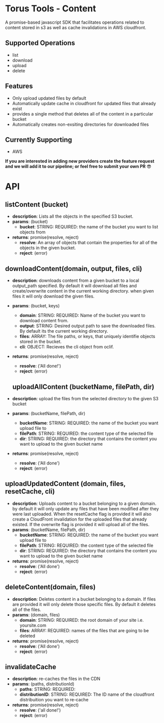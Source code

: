 # Torus Tools - Content

A promise-based javascript SDK that facilitates operations related to content stored in s3 as well as cache invalidations in AWS cloudfront.

## Supported Operations
- list
- download
- upload
- delete

## Features
- Only upload updated files by default
- Automatically update cache in cloudfront for updated files that already exist
- provides a single method that deletes all of the content in a particular bucket
- Automatically creates non-exsiting directories for downloaded files 

## Currently Supporting
- AWS

**If you are interested in adding new providers create the feature request and we will add it to our pipeline; or feel free to submit your own PR** :sunglasses:

# API

## listContent (bucket)
- **description**: Lists all the objects in the specified S3 bucket.
- **params**: (bucket)
  - **bucket**: STRING: REQUIRED: the name of the bucket you want to list objects from
- **returns**: promise(resolve, reject)
  - **resolve**: An array of objects that contain the properties for all of the objects in the given bucket.
  - **reject**: (error)


## downloadContent(domain, output, files, cli)
- **description**: downloads content from a given bucket to a local output_path specified. By default it will download all files and create/overwrite content in the current working directory. when given files it will only download the given files.
- **params**: (bucket, keys)
  - **domain**: STRING: REQUIRED: Name of the bucket you want to download content from.
  - **output**: STRING: Desired output path to save the downloaded files. By default its the current working directory.
  - **files**: ARRAY: The file paths, or keys, that uniquely identifie objects stored in the bucket.
  - **cli**: OBJECT: Recieves the cli object from oclif.
- **returns**: promise(resolve, reject)
  - **resolve**: ('All done!')
  - **reject**: (error)

  ## uploadAllContent (bucketName, filePath, dir)
- **description**: upload the files from the selected directory to the given S3 bucket
- **params**: (bucketName, filePath, dir)
  - **bucketName**: STRING: REQUIRED: the name of the bucket you want upload file to
  - **filePath**: STRING: REQUIRED: the content type of the selected file
  - **dir**: STRING: REQUIRED: the directory that contains the content you want to upload to the given bucket name
- **returns**: promise(resolve, reject)
  - **resolve**: ('All done')
  - **reject**: (error)

## uploadUpdatedContent (domain, files, resetCache, cli)
- **description**: Uploads content to a bucket belonging to a given domain. by default it will only update any files that have been modified after they were last uploaded. When the resetCache flag is provided it will also create a CloudFront invalidation for the uploaded files that already existed. If the overwrite flag is provided it will upload all of the files.
- **params**: (bucketName, filePath, dir)
  - **bucketName**: STRING: REQUIRED: the name of the bucket you want upload file to
  - **filePath**: STRING: REQUIRED: the content type of the selected file
  - **dir**: STRING: REQUIRED: the directory that contains the content you want to upload to the given bucket name
- **returns**: promise(resolve, reject)
  - **resolve**: ('All done')
  - **reject**: (error)

## deleteContent(domain, files)
- **description**: Deletes content in a bucket belonging to a domain. If files are provided it will only delete those specific files. By default it deletes all of the files.
- **params**: (domain, files)
  - **domain**: STRING: REQUIRED: the root domain of your site i.e. yoursite.com
  - **files**: ARRAY: REQUIRED: names of the files that are going to be deleted
- **returns**: promise(resolve, reject)
  - **resolve**: ('All done')
  - **reject**: (error)

## invalidateCache
- **description**: re-caches the files in the CDN
- **params**: (paths, distributionId)
   - **paths**: STRING: REQUIRED: 
  - **distributionID**: STRING: REQUIRED: The ID name of the cloudfront distribuition you want to re-cache
- **returns**: promise(resolve, reject)
  - **resolve**: ('all done!')
  - **reject**: (error)